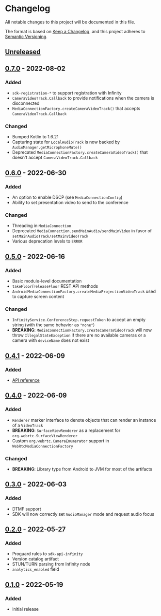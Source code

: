 # Changelog

All notable changes to this project will be documented in this file.

The format is based on [Keep a Changelog](https://keepachangelog.com/en/1.0.0/), and this project
adheres to [Semantic Versioning](https://semver.org/spec/v2.0.0.html).

## [Unreleased]

## [0.7.0] - 2022-08-02

### Added

- `sdk-registration-*` to support registration with Infinity
- `CameraVideoTrack.Callback` to provide notifications when the camera is disconnected
- `MediaConnectionFactory.createCameraVideoTrack()` that accepts `CameraVideoTrack.Callback`

### Changed

- Bumped Kotlin to 1.6.21
- Capturing state for `LocalAudioTrack` is now backed by `AudioManager.getMicrophoneMute()`
- Deprecated `MediaConnectionFactory.createCameraVideoTrack()` that doesn't
  accept `CameraVideoTrack.Callback`

## [0.6.0] - 2022-06-30

### Added

- An option to enable DSCP (see `MediaConnectionConfig`)
- Ability to set presentation video to send to the conference

### Changed

- Threading in `MediaConnection`
- Deprecated `MediaConnection.sendMainAudio/sendMainVideo` in favor
  of `setMainAudioTrack/setMainVideoTrack`
- Various deprecation levels to `ERROR`

## [0.5.0] - 2022-06-16

### Added

- Basic module-level documentation
- `takeFloor`/`releaseFloor` REST API methods
- `AndroidMediaConnectionFactory.createMediaProjectionVideoTrack` used to capture screen content

### Changed

- `InfinityService.ConferenceStep.requestToken` to accept an empty string (with the same behavior
  as `"none"`)
- **BREAKING**: `MediaConnectionFactory.createCameraVideoTrack` will now
  throw `IllegalStateException` if there are no available cameras or a camera with `deviceName` does
  not exist

## [0.4.1] - 2022-06-09

### Added

- [API reference](https://pexip.github.io/pexip-android-sdk/)

## [0.4.0] - 2022-06-09

### Added

- `Renderer` marker interface to denote objects that can render an instance of a `VideoTrack`
- **BREAKING**: `SurfaceViewRenderer` as a replacement for `org.webrtc.SurfaceViewRenderer`
- Custom `org.webrtc.CameraEnumerator` support in `WebRtcMediaConnectionFactory`

### Changed

- **BREAKING**: Library type from Android to JVM for most of the artifacts

## [0.3.0] - 2022-06-03

### Added

- DTMF support
- SDK will now correctly set `AudioManager` mode and request audio focus

## [0.2.0] - 2022-05-27

### Added

- Proguard rules to `sdk-api-infinity`
- Version catalog artifact
- STUN/TURN parsing from Infinity node
- `analytics_enabled` field

## [0.1.0] - 2022-05-19

### Added

- Initial release

[Unreleased]: https://github.com/pexip/pexip-android-sdk/compare/0.7.0...HEAD
[0.7.0]: https://github.com/pexip/pexip-android-sdk/releases/tag/0.7.0
[0.6.0]: https://github.com/pexip/pexip-android-sdk/releases/tag/0.6.0
[0.5.0]: https://github.com/pexip/pexip-android-sdk/releases/tag/0.5.0
[0.4.1]: https://github.com/pexip/pexip-android-sdk/releases/tag/0.4.1
[0.4.0]: https://github.com/pexip/pexip-android-sdk/releases/tag/0.4.0
[0.3.0]: https://github.com/pexip/pexip-android-sdk/releases/tag/0.3.0
[0.2.0]: https://github.com/pexip/pexip-android-sdk/releases/tag/0.2.0
[0.1.0]: https://github.com/pexip/pexip-android-sdk/releases/tag/0.1.0
